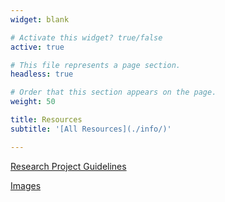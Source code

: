 ```yaml
---
widget: blank

# Activate this widget? true/false
active: true

# This file represents a page section.
headless: true

# Order that this section appears on the page.
weight: 50

title: Resources
subtitle: '[All Resources](./info/)'

---
```


<i class="fas fa-university"></i> [Research Project Guidelines](/project_guidelines)

<i class="fas fa-images"></i> [Images](/info/images)